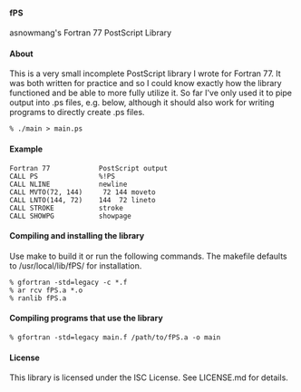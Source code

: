 #### fPS
asnowmang's Fortran 77 PostScript Library

#### About
This is a very small incomplete PostScript library I wrote for Fortran 77. It
was both written for practice and so I could know exactly how the library
functioned and be able to more fully utilize it. So far I've only used it to 
pipe output into .ps files, e.g. below, although it should also work for
writing programs to directly create .ps files.

    % ./main > main.ps

#### Example
    Fortran 77            PostScript output
    CALL PS               %!PS
    CALL NLINE            newline
    CALL MVTO(72, 144)     72 144 moveto
    CALL LNTO(144, 72)    144  72 lineto
    CALL STROKE           stroke
    CALL SHOWPG           showpage

#### Compiling and installing the library
Use make to build it or run the following commands. The makefile defaults 
to /usr/local/lib/fPS/ for installation.

    % gfortran -std=legacy -c *.f
    % ar rcv fPS.a *.o
    % ranlib fPS.a

#### Compiling programs that use the library
    % gfortran -std=legacy main.f /path/to/fPS.a -o main

#### License
This library is licensed under the ISC License. See LICENSE.md for details.
